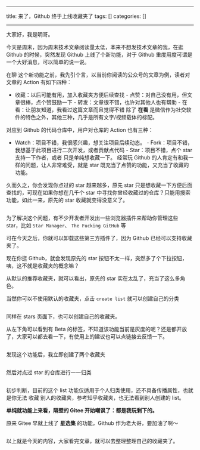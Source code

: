 
--- 
title:  来了，Github 终于上线收藏夹了 
tags: []
categories: [] 

---
大家好，我是明哥。

今天是周末，因为周末技术文章阅读量太低，本来不想发技术文章的我，在逛 Github 的时候，突然发现 Github 上线了个新功能，对于 Github 重度用度可谓是一个大好消息，可以简单的说一说。

在聊 这个新功能之前，我先引个言，以当前你阅读的公众号的文章为例，读者对文章的 Action 有如下四种：
-  收藏：以后可能有用，加入收藏夹方便后续查找 -  点赞：对自己没有用，但文章很棒，点个赞鼓励一下 -  转发：文章很不错，也许对其他人也有帮助 -  在看：让朋友知道，我看过这篇文章而且觉得不错 
除了 **在看** 是微信作为社交软件的特色之外，其他三种，几乎是所有文字/视频载体的标配。

对应到 Github 的代码仓库中，用户对仓库的 Action 也有三种：
-  Watch：项目不错，我很感兴趣，想关注项目后续动态。 -  Fork：项目不错，我想基于此项目进行二次开发，或者贡献点代码 -  Star：项目不错，点个 star 支持一下作者，或者 只是单纯想收藏一下。 
经常玩 Github 的人肯定有和我一样的问题，让人非常难受，就是 star 既充当了点赞的功能，又充当了收藏的功能。

久而久之，你会发现你点过的 star 越来越多，原先 star 只是想收藏一下方便后面查找的，可现在如果你想在几千个 star 中寻找你曾经收藏过的仓库？只能用搜索功能，如此一来，原先的 star 收藏就变得没意义了。

<img src="https://img-blog.csdnimg.cn/img_convert/62b031a0baa8b3fbeedaae30e9d259c8.png" alt="">

为了解决这个问题，有不少开发者开发出一些浏览器插件来帮助你管理这些 star，比如 `Star Manager`、 `The Fucking GitHub` 等

可在今天之后，你就可以卸载这些第三方插件了，因为 Github 已经可以支持收藏夹了。

现在你逛 Github，就会发现原先的 star 按钮不太一样，突然多了个下拉按钮，咦，这不就是收藏夹的概念嘛？

从默认的推荐收藏夹，就可以看出，原先的 star 实在太乱了，充当了这么多角色。

当然你可以不使用默认的收藏夹，点击 `create list` 就可以创建自己的分类

<img src="https://img-blog.csdnimg.cn/img_convert/a443e4c746a4c7ec6480a850e0205f12.png" alt="">

同样在 stars 页面下，也可以创建自己的收藏夹。

从左下角可以看到有 Beta 的标签，不知道该功能当前是灰度的呢？还是都开放了，大家可以都去看一下，有使用上的建议也可以点链接去反馈一下。

<img src="https://img-blog.csdnimg.cn/img_convert/b687c8bc7f5cb58ed81b1da827835ef8.png" alt="">

发现这个功能后，我立即创建了两个收藏夹

<img src="https://img-blog.csdnimg.cn/img_convert/e27f5194e6be96db66228b15cb10a9a9.png" alt="">

然后对点过 star 的仓库进行一一归类

<img src="https://img-blog.csdnimg.cn/img_convert/1ee1757021100bc91a00eb5a8d605ec9.png" alt="">

初步判断，目前的这个 list 功能仅适用于个人归类使用，还不具备传播属性，也就是你无法 收藏 别人的收藏夹，参考知乎收藏夹，也无法看到别人创建的 list。

**单纯就功能上来看，隔壁的 Gitee 开始嘲讽了：<strong><strong>都是我玩剩下的**</strong>。</strong>

原来 Gitee 早就上线了 **星选集** 的功能，Github 作为老大哥，要加油了啊～

<img src="https://img-blog.csdnimg.cn/img_convert/cb3bd8972e8661917f5a3ddcd4cf17d3.png" alt="">

以上就是今天的内容，大家看完文章，就可以去整理整理自己的收藏夹了。
